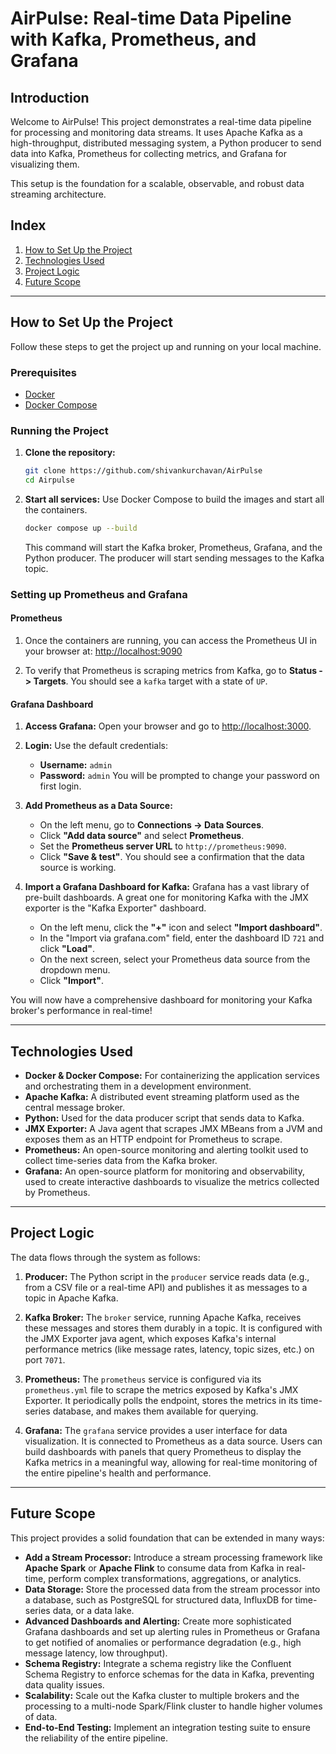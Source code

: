 # AirPulse: Real-time Data Pipeline with Kafka, Prometheus, and Grafana

## Introduction

Welcome to AirPulse! This project demonstrates a real-time data pipeline for processing and monitoring data streams. It uses Apache Kafka as a high-throughput, distributed messaging system, a Python producer to send data into Kafka, Prometheus for collecting metrics, and Grafana for visualizing them.

This setup is the foundation for a scalable, observable, and robust data streaming architecture.

## Index

1.  [How to Set Up the Project](#how-to-set-up-the-project)
2.  [Technologies Used](#technologies-used)
3.  [Project Logic](#project-logic)
4.  [Future Scope](#future-scope)

---

## How to Set Up the Project

Follow these steps to get the project up and running on your local machine.

### Prerequisites

*   [Docker](https://www.docker.com/get-started)
*   [Docker Compose](https://docs.docker.com/compose/install/)

### Running the Project

1.  **Clone the repository:**
    ```bash
    git clone https://github.com/shivankurchavan/AirPulse
    cd Airpulse
    ```

2.  **Start all services:**
    Use Docker Compose to build the images and start all the containers.
    ```bash
    docker compose up --build
    ```
    This command will start the Kafka broker, Prometheus, Grafana, and the Python producer. The producer will start sending messages to the Kafka topic.

### Setting up Prometheus and Grafana

#### Prometheus

1.  Once the containers are running, you can access the Prometheus UI in your browser at:
    [http://localhost:9090](http://localhost:9090)

2.  To verify that Prometheus is scraping metrics from Kafka, go to **Status -> Targets**. You should see a `kafka` target with a state of `UP`.

#### Grafana Dashboard

1.  **Access Grafana:**
    Open your browser and go to [http://localhost:3000](http://localhost:3000).

2.  **Login:**
    Use the default credentials:
    *   **Username:** `admin`
    *   **Password:** `admin`
    You will be prompted to change your password on first login.

3.  **Add Prometheus as a Data Source:**
    *   On the left menu, go to **Connections -> Data Sources**.
    *   Click **"Add data source"** and select **Prometheus**.
    *   Set the **Prometheus server URL** to `http://prometheus:9090`.
    *   Click **"Save & test"**. You should see a confirmation that the data source is working.

4.  **Import a Grafana Dashboard for Kafka:**
    Grafana has a vast library of pre-built dashboards. A great one for monitoring Kafka with the JMX exporter is the "Kafka Exporter" dashboard.
    *   On the left menu, click the **"+"** icon and select **"Import dashboard"**.
    *   In the "Import via grafana.com" field, enter the dashboard ID `721` and click **"Load"**.
    *   On the next screen, select your Prometheus data source from the dropdown menu.
    *   Click **"Import"**.

You will now have a comprehensive dashboard for monitoring your Kafka broker's performance in real-time!

---

## Technologies Used

*   **Docker & Docker Compose:** For containerizing the application services and orchestrating them in a development environment.
*   **Apache Kafka:** A distributed event streaming platform used as the central message broker.
*   **Python:** Used for the data producer script that sends data to Kafka.
*   **JMX Exporter:** A Java agent that scrapes JMX MBeans from a JVM and exposes them as an HTTP endpoint for Prometheus to scrape.
*   **Prometheus:** An open-source monitoring and alerting toolkit used to collect time-series data from the Kafka broker.
*   **Grafana:** An open-source platform for monitoring and observability, used to create interactive dashboards to visualize the metrics collected by Prometheus.

---

## Project Logic

The data flows through the system as follows:

1.  **Producer:** The Python script in the `producer` service reads data (e.g., from a CSV file or a real-time API) and publishes it as messages to a topic in Apache Kafka.

2.  **Kafka Broker:** The `broker` service, running Apache Kafka, receives these messages and stores them durably in a topic. It is configured with the JMX Exporter java agent, which exposes Kafka's internal performance metrics (like message rates, latency, topic sizes, etc.) on port `7071`.

3.  **Prometheus:** The `prometheus` service is configured via its `prometheus.yml` file to scrape the metrics exposed by Kafka's JMX Exporter. It periodically polls the endpoint, stores the metrics in its time-series database, and makes them available for querying.

4.  **Grafana:** The `grafana` service provides a user interface for data visualization. It is connected to Prometheus as a data source. Users can build dashboards with panels that query Prometheus to display the Kafka metrics in a meaningful way, allowing for real-time monitoring of the entire pipeline's health and performance.

---

## Future Scope

This project provides a solid foundation that can be extended in many ways:

*   **Add a Stream Processor:** Introduce a stream processing framework like **Apache Spark** or **Apache Flink** to consume data from Kafka in real-time, perform complex transformations, aggregations, or analytics.
*   **Data Storage:** Store the processed data from the stream processor into a database, such as PostgreSQL for structured data, InfluxDB for time-series data, or a data lake.
*   **Advanced Dashboards and Alerting:** Create more sophisticated Grafana dashboards and set up alerting rules in Prometheus or Grafana to get notified of anomalies or performance degradation (e.g., high message latency, low throughput).
*   **Schema Registry:** Integrate a schema registry like the Confluent Schema Registry to enforce schemas for the data in Kafka, preventing data quality issues.
*   **Scalability:** Scale out the Kafka cluster to multiple brokers and the processing to a multi-node Spark/Flink cluster to handle higher volumes of data.
*   **End-to-End Testing:** Implement an integration testing suite to ensure the reliability of the entire pipeline.

